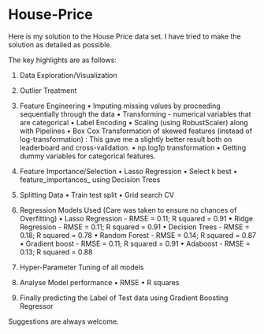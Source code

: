 # House-Price

Here is my solution to the House Price data set.
I have tried to make the solution as detailed as possible.

The key highlights are as follows:

1.	Data Exploration/Visualization
2.	Outlier Treatment
3.	Feature Engineering
•	Imputing missing values by proceeding sequentially through the data
•	Transforming - numerical variables that are categorical
•	Label Encoding
•	Scaling (using RobustScaler) along with Pipelines
•	Box Cox Transformation of skewed features (instead of log-transformation) : This gave me a slightly better result both on leaderboard and cross-validation.
•	np.log1p transformation
•	Getting dummy variables for categorical features.
4.	Feature Importance/Selection
•	Lasso Regression
•	Select k best
•	feature_importances_ using Decision Trees

5.	Splitting Data
•	Train test split 
•	Grid search CV

6.	Regression Models Used (Care was taken to ensure no chances of Overfitting)
•	Lasso Regression - RMSE =  0.11; R squared =  0.91
•	Ridge Regression - RMSE =  0.11; R squared =  0.91
•	Decision Trees - RMSE =  0.18; R squared =  0.78
•	Random Forest - RMSE =  0.14; R squared =  0.87
•	Gradient boost - RMSE =  0.11; R squared =  0.91
•	Adaboost - RMSE =  0.13; R squared =  0.88

7.	Hyper-Parameter Tuning of all models

8.	Analyse Model performance
•	RMSE
•	R squares

9.	Finally predicting the Label of Test data using Gradient Boosting Regressor

Suggestions are always welcome. 
